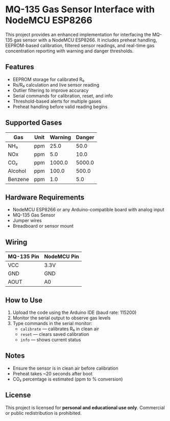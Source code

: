 # MQ-135 Gas Sensor Interface with NodeMCU ESP8266

This project provides an enhanced implementation for interfacing the MQ-135 gas sensor with a NodeMCU ESP8266. It includes preheat handling, EEPROM-based calibration, filtered sensor readings, and real-time gas concentration reporting with warning and danger thresholds.

## Features

- EEPROM storage for calibrated R₀
- Rs/R₀ calculation and live sensor reading
- Outlier filtering to improve accuracy
- Serial commands for calibration, reset, and info
- Threshold-based alerts for multiple gases
- Preheat handling before valid reading begins

## Supported Gases

| Gas      | Unit | Warning | Danger |
|----------|------|---------|--------|
| NH₃      | ppm  | 25.0    | 50.0   |
| NOx      | ppm  | 5.0     | 10.0   |
| CO₂      | ppm  | 1000.0  | 5000.0 |
| Alcohol  | ppm  | 100.0   | 500.0  |
| Benzene  | ppm  | 1.0     | 5.0    |

## Hardware Requirements

- NodeMCU ESP8266 or any Arduino-compatible board with analog input
- MQ-135 Gas Sensor
- Jumper wires
- Breadboard or sensor mount

## Wiring

| MQ-135 Pin | NodeMCU Pin |
|------------|-------------|
| VCC        | 3.3V        |
| GND        | GND         |
| AOUT       | A0          |

## How to Use

1. Upload the code using the Arduino IDE (baud rate: 115200)
2. Monitor the serial output to observe gas levels
3. Type commands in the serial monitor:
   - `calibrate` — calibrates R₀ in clean air
   - `reset` — clears saved calibration
   - `info` — shows current status

## Notes

- Ensure the sensor is in clean air before calibration
- Preheat takes ~20 seconds after boot
- CO₂ percentage is estimated (ppm to % conversion)

## License

This project is licensed for **personal and educational use only**. Commercial or public redistribution is prohibited.
